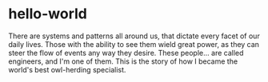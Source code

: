 # hello-world

There are systems and patterns all around us, that dictate every facet of our daily lives. 
Those with the ability to see them wield great power, as they can steer the flow of events any way they desire.
These people... are called engineers, and I'm one of them.
This is the story of how I became the world's best owl-herding specialist.
